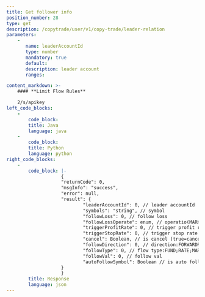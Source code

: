 ```yaml
---
title: Get follower info
position_number: 28
type: get
description: /copytrade/user/v1/copy-trade/leader-relation 	
parameters:
    -
       name: leaderAccountId
       type: number
       mandatory: true
       default:
       description: leader account
       ranges:

content_markdown: >-
    #### **Limit Flow Rules**

    2/s/apikey
left_code_blocks:
    -
        code_block:
        title: Java
        language: java
    -
        code_block:
        title: Python
        language: python
right_code_blocks:
    -
        code_block: |-
                    {
                    "returnCode": 0,
                    "msgInfo": "success",
                    "error": null,
                    "result": {
                            "leaderAccountId": 0, // leader accountId
                            "symbols": "string", // symbol
                            "followLoss": 0, // follow loss
                            "followLossOperate": enum, // operatio(MARKET_SELL,LEADER_CLOSE,MANUAL_PROCESS)
                            "triggerProfitRate": 0, // trigger profit rate
                            "triggerStopRate": 0, // trigger stop rate
                            "cancel": Boolean, // is cancel (true=canceled, false=uncanceled)
                            "followDirection": 0, // direction:FORWARDREVERSE
                            "followType": 0, // flow type:FUND;RATE;MARGIN_RATE
                            "followVal": 0, // follow val
                            "autoFollowSymbol": Boolean // is auto follow new add symbol
                    }
                    }
        title: Response
        language: json
---
```

